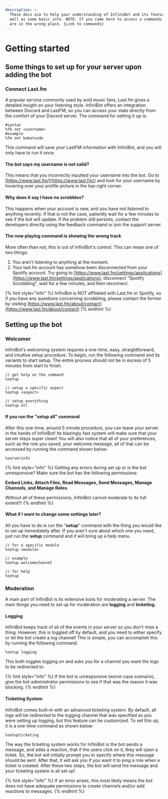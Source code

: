 ```yaml
---
description: >-
  These docs aim to help your understanding of InfiniBot and its features, as
  well as some basic info. NOTE: If you came here to access a commands list, you
  are in the wrong place. {Link to commands}
---
```


# Getting started

## Some things to set up for your server upon adding the bot

### Connect Last.fm

A popular service commonly used by avid music fans, Last.fm gives a detailed insight on your listening style. InfiniBot offers an integration between Discord and LastFM, so you can access your stats directly from the comfort of your Discord server. The command for setting it up is:

```text
#syntax
%fm set <username>
#example
%fm set babatunde
```

This command will save your LastFM information with InfiniBot, and you will only have to run it once.

#### The bot says my username is not valid?

This means that you incorrectly inputted your username into the bot. Go to [https://www.last.fm/](https://www.last.fm/) and look for your username by hovering over your profile picture in the top-right corner.

#### Why does it say I have no scrobbles?

This happens when your account is new, and you have not listened to anything recently. If that is not the case, patiently wait for a few minutes to see if the bot will update. If the problem still persists, contact the developers directly using the feedback command or join the support server.

#### The now playing command is showing the wrong track

More often than not, this is out of InfiniBot's control. This can mean one of two things:

1. You aren't listening to anything at the moment.
2. Your last.fm account has somehow been disconnected from your Spotify account. Try going to [https://www.last.fm/settings/applications](https://www.last.fm/settings/applications), disconnect "Spotify Scrobbling", wait for a few minutes, and then reconnect.

{% hint style="info" %}
InfiniBot is NOT afflilated with Last.fm or Spotify, so if you have any questions concerning scrobbling, please contact the former by visiting [https://www.last.fm/about/contact](https://www.last.fm/about/contact)
{% endhint %}

## Setting up the bot

### Welcomer

InfiniBot's welcoming system requires a one-time, easy, straightforward, and intuitive setup procedure. To begin, run the following command and its variants to start setup. The entire process should not be in excess of 5 minutes from start to finish.

```text
// get help on the command
%setup

// setup a specific aspect
%setup <aspect>

// setup everything
%setup all
```

#### If you run the "setup all" command

After this one-time, around 5 minute procedure, you can leave your server in the hands of InfiniBot! Its blazingly fast system will make sure that your server stays super clean! You will also notice that all of your preferences, such as the role you saved, your welcome message, all of that can be accessed by running the command shown below:

```text
%serverinfo
```

{% hint style="info" %}
Getting any errors during set up or is the bot unresponsive? Make sure the bot has the following permissions: 

**Embed Links, Attach Files, Read Messages, Send Messages, Manage Channels, and Manage Roles.**

Without all of these permissions, InfiniBot cannot moderate to its full extent!!!
{% endhint %}

#### What if I want to change some settings later?

All you have to do is run the "**setup**" command with the thing you would like to set up immediately after. If you aren't sure about which one you need, just run the **setup** command and it will bring up a help menu.

```text
// for a specific module
%setup <module>

// example
%setup welcomechannel

// for help
%setup
```

### Moderation

A main part of InfiniBot is its extensive tools for moderating a server. The main things you need to set up for moderation are **logging** and **ticketing.**

#### **Logging**

InfiniBot keeps track of all of the events in your server so you don't miss a thing. However, this is toggled off by default, and you need to either specify or let the bot create a log channel! This is simple, you can accomplish this by running the following command.

```text
%setup logging
```

This both toggles logging on and asks you for a channel you want the logs to be redirected to.

{% hint style="info" %}
If the bot is unresponsive \(worst-case scenario\), give the bot administrator permissions to see if that was the reason it was blocking.
{% endhint %}

#### Ticketing System

InfiniBot comes built-in with an advanced ticketing system. By default, all logs will be redirected to the logging channel that was specified as you were setting up logging, but this feature can be customized. To set this up, it is a one-time command as shown below: 

```text
%setupticketing
```

The way the ticketing system works for InfiniBot is the bot sends a message, and adds a reaction, that if the users click on it, they will open a ticket. So, the bot will initially prompt you to specify where this message should be sent. After that, it will ask you if you want it to ping a role when a ticket is created. After these two steps, the bot will send the message and your ticketing system is all set up!

{% hint style="info" %}
If an error arises, this most likely means the bot does not have adequate permissions to create channels and/or add reactions to messages. 
{% endhint %}



